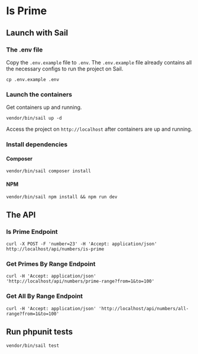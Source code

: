 # Is Prime

## Launch with Sail

### The .env file
Copy the `.env.example` file to `.env`. The `.env.example` file already contains all the necessary configs to run the project on Sail.
```
cp .env.example .env
```

### Launch the containers
Get containers up and running. 
```
vendor/bin/sail up -d
```
Access the project on `http://localhost` after containers are up and running.

### Install dependencies

#### Composer
```
vendor/bin/sail composer install
```

#### NPM
```
vendor/bin/sail npm install && npm run dev
```

## The API

### Is Prime Endpoint
```
curl -X POST -F 'number=23' -H 'Accept: application/json' http://localhost/api/numbers/is-prime
```

### Get Primes By Range Endpoint
```
curl -H 'Accept: application/json' 'http://localhost/api/numbers/prime-range?from=1&to=100'
```

### Get All By Range Endpoint
```
curl -H 'Accept: application/json' 'http://localhost/api/numbers/all-range?from=1&to=100'
```

## Run phpunit tests
```
vendor/bin/sail test
```
